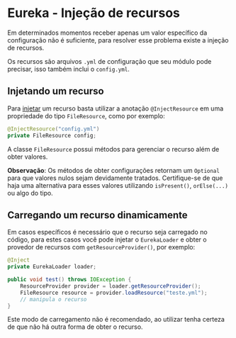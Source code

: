 # Eureka - Injeção de recursos

Em determinados momentos receber apenas um valor específico da configuração não é suficiente, para resolver esse problema existe a injeção de recursos.

Os recursos são arquivos `.yml` de configuração que seu módulo pode precisar, isso também inclui o `config.yml`.

## Injetando um recurso

Para [injetar](dependency_injection.md) um recurso basta utilizar a anotação `@InjectResource` em uma propriedade do tipo `FileResource`, como por exemplo:

```java
@InjectResource("config.yml")
private FileResource config;
```

A classe `FileResource` possui métodos para gerenciar o recurso além de obter valores.

**Observação**: Os métodos de obter configurações retornam um `Optional` para que valores nulos sejam devidamente tratados. Certifique-se de que haja uma alternativa para esses valores utilizando `isPresent()`, `orElse(...)` ou algo do tipo.

## Carregando um recurso dinamicamente

Em casos específicos é necessário que o recurso seja carregado no código, para estes casos você pode injetar o `EurekaLoader` e obter o provedor de recursos com `getResourceProvider()`, por exemplo:

```java
@Inject
private EurekaLoader loader;

public void test() throws IOException {
    ResourceProvider provider = loader.getResourceProvider();
    FileResource resource = provider.loadResource("teste.yml");
    // manipula o recurso
}
```

Este modo de carregamento não é recomendado, ao utilizar tenha certeza de que não há outra forma de obter o recurso.